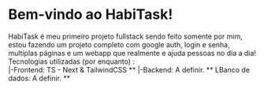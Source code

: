 # Bem-vindo ao HabiTask!

HabiTask é meu primeiro projeto fullstack sendo feito somente por mim, estou fazendo um projeto completo com google auth, login e senha, multiplas páginas e um webapp que realmente e ajuda pessoas no dia a dia!
Tecnologias utilizadas (por enquanto) : 	
	|-Frontend: TS - Next & TailwindCSS \**
	|-Backend: A definir. \**
	LBanco de dados: A definir.  \**


